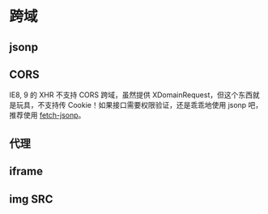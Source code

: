 # 跨域

## jsonp

## CORS

IE8, 9 的 XHR 不支持 CORS 跨域，虽然提供 XDomainRequest，但这个东西就是玩具，不支持传 Cookie！如果接口需要权限验证，还是乖乖地使用 jsonp 吧，推荐使用 [fetch-jsonp](https://github.com/camsong/fetch-jsonp)。

## 代理

## iframe

## img SRC
